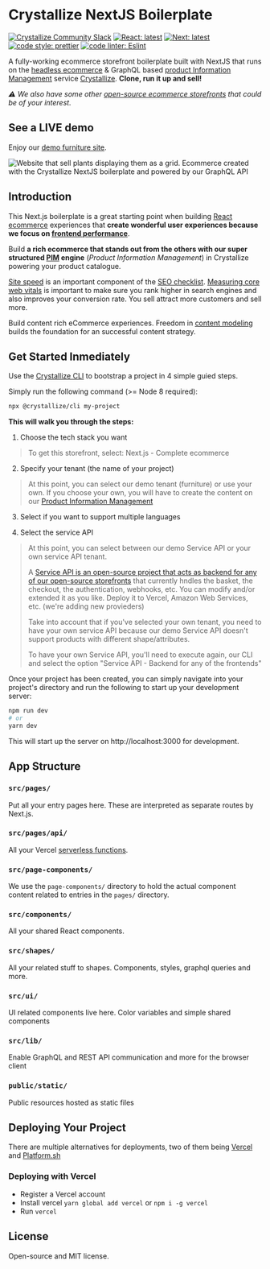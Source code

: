 # Crystallize NextJS Boilerplate

[![Crystallize Community Slack][21]][22] [![React: latest][0]][1]
[![Next: latest][2]][3] [![code style: prettier][4]][5]
[![code linter: Eslint][6]][7]

A fully-working ecommerce storefront boilerplate built with NextJS that runs on the [headless ecommerce][8] & GraphQL based [product Information Management][9]
service [Crystallize][10]. **Clone, run it up and sell!**

_⚠️  We also have some other [open-source ecommerce storefronts][11] that could be of your interest._


## See a LIVE demo

Enjoy our [demo furniture site][24].


![Website that sell plants displaying them as a grid. Ecommerce created with the Crystallize NextJS boilerplate and powered by our GraphQL API](https://i.imgur.com/v3tGgyZ.png)


## Introduction

This Next.js boilerplate is a great starting point when building [React
ecommerce][11] experiences that **create wonderful user experiences because we focus
on [frontend performance][12]**.

Build **a rich ecommerce that stands out from
the others with our super structured [PIM][13] engine** (_Product Information Management_)
in Crystallize powering your product catalogue.

[Site speed](https://crystallize.com/learn/best-practices/frontend-performance/site-speed) is an important
component of the [SEO checklist](https://crystallize.com/learn/best-practices/seo/seo-checklist). [Measuring core web vitals](https://crystallize.com/learn/best-practices/frontend-performance/core-web-vitals) is important to make sure you rank higher in search engines and also
improves your conversion rate. You sell attract more customers and sell more.

Build content rich eCommerce experiences. Freedom in [content modeling](https://crystallize.com/learn/best-practices/information-architecture/content-modeling)
builds the foundation for an successful content strategy.

## Get Started Inmediately

Use the [Crystallize CLI][17] to bootstrap a project in 4 simple guied steps. 

Simply run the following command (>= Node 8 required):

```sh
npx @crystallize/cli my-project
```

**This will walk you through the steps:**
1. Choose the tech stack you want
> To get this storefront, select: Next.js - Complete ecommerce

2. Specify your tenant (the name of your project)
> At this point, you can select our demo tenant (furniture) or use your own.
> If you choose your own, you will have to create the content on our [Product Information Management][9]

3. Select if you want to support multiple languages

4. Select the service API
> At this point, you can select between our demo Service API or your own service API tenant.
> 
> A [Service API is an open-source project that acts as backend for any of our open-source storefronts][25] that currently hndles the basket, the checkout, the authentication, webhooks, etc. You can modify and/or extended it as you like.
> Deploy it to Vercel, Amazon Web Services, etc. (we're adding new provieders)
> 
> Take into account that if you've selected your own tenant, you need to have your own service API
> because our demo Service API doesn't support products with different shape/attributes.
> 
> To have your own Service API, you'll need to execute again, our CLI and select 
> the option "Service API - Backend for any of the frontends"

Once your project has been created, you can simply navigate into your project's
directory and run the following to start up your development server:

```sh
npm run dev
# or
yarn dev
```

This will start up the server on http://localhost:3000 for development.

## App Structure

### `src/pages/`

Put all your entry pages here. These are interpreted as separate routes by
Next.js.

### `src/pages/api/`

All your Vercel [serverless functions][18].

### `src/page-components/`

We use the `page-components/` directory to hold the actual component content
related to entries in the `pages/` directory.

### `src/components/`

All your shared React components.

### `src/shapes/`

All your related stuff to shapes. Components, styles, graphql queries and more.

### `src/ui/`

UI related components live here. Color variables and simple shared components

### `src/lib/`

Enable GraphQL and REST API communication and more for the browser client

### `public/static/`

Public resources hosted as static files

## Deploying Your Project

There are multiple alternatives for deployments, two of them being [Vercel][20]
and [Platform.sh][23]

### Deploying with Vercel

- Register a Vercel account
- Install vercel `yarn global add vercel` or `npm i -g vercel`
- Run `vercel`

## License
Open-source and MIT license.

[0]: https://img.shields.io/badge/react-latest-44cc11.svg?style=flat-square
[1]: https://github.com/facebook/react
[2]: https://img.shields.io/badge/next-latest-44cc11.svg?style=flat-square
[3]: https://github.com/zeit/next.js
[4]:
  https://img.shields.io/badge/code_style-prettier-ff69b4.svg?style=flat-square
[5]: https://github.com/prettier/prettier
[6]:
  https://img.shields.io/badge/code_linter-eslint-463fd4.svg?style=flat-square
[7]: https://github.com/prettier/prettier
[8]: https://crystallize.com/ecommerce
[9]: https://crystallize.com/ecommerce/pim
[10]: https://crystallize.com
[11]: https://crystallize.com/developers
[12]: https://crystallize.com/blog/frontend-performance-measuring-kpis
[13]: https://crystallize.com/ecommerce/pim
[14]: https://crystallize.com/blog/ecommerce-seo-checklist
[15]:
  https://crystallize.com/blog/content-rich-storytelling-makes-juicy-ecommerce
[16]:
  https://snowball.digital/blog/content-strategy-for-exponential-growth-marketing
[17]: https://github.com/crystallizeapi/crystallize-cli
[18]: https://vercel.com/docs/v2/serverless-functions/introduction
[19]: https://vercel.com/guides/deploying-nextjs-with-now/
[20]: https://vercel.com
[21]:
  https://img.shields.io/static/v1?label=Slack&logo=slack&message=Crystallize%20Community&color=68d1b7
[22]: https://slack.com
[23]: https://platform.sh
[24]: https://furniture.superfast.shop/
[25]: https://github.com/CrystallizeAPI/service-api-boilerplate/
